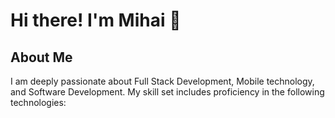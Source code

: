 # Hi there! I'm Mihai 👋

## About Me
I am deeply passionate about Full Stack Development, Mobile technology, and Software Development. My skill set includes proficiency in the following technologies:
